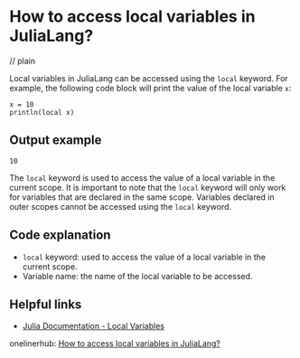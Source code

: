 # How to access local variables in JuliaLang?
// plain

Local variables in JuliaLang can be accessed using the `local` keyword. For example, the following code block will print the value of the local variable `x`:
```
x = 10
println(local x)
```
## Output example

```
10
```

The `local` keyword is used to access the value of a local variable in the current scope. It is important to note that the `local` keyword will only work for variables that are declared in the same scope. Variables declared in outer scopes cannot be accessed using the `local` keyword.

## Code explanation

- `local` keyword: used to access the value of a local variable in the current scope.
- Variable name: the name of the local variable to be accessed.

## Helpful links
- [Julia Documentation - Local Variables](https://docs.julialang.org/en/v1/base/variables/#Local-variables-1)

onelinerhub: [How to access local variables in JuliaLang?](https://onelinerhub.com/julialang/how-to-access-local-variables-in-julialang)